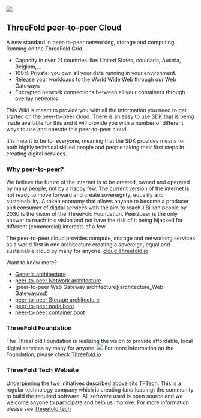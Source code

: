 
![](./img/intro.png)

## ThreeFold peer-to-peer Cloud
A new standard in peer-to-peer networking, storage and computing.
Running on the ThreeFold Grid.

* Capacity in over 21 countries like: United States, couldada, Austria, Belgium,...
* 100% Private: you own all your data running in your environment. 
* Release your workloads to the World Wide Web through our Web Gateways
* Encrypted network connections between all your containers through overlay networks 

This Wiki is meant to provide you with all the information you need to get started on the peer-to-peer cloud. There is an easy to use SDK that is being made available for this and it will provide you with a number of different ways to use and operate this peer-to-peer cloud.

It is meant to be for everyone, meaning that the SDK provides means for both highly technical skilled people and people taking their first steps in creating digital services.

### Why peer-to-peer? 
We believe the future of the internet is to be created, owned and operated by many people, not by a happy few. The current version of the internet is not ready to move forward and create sovereignty, equality and sustainability. A token economy that allows anyone to become a producer and consumer of digital services with the aim to reach 1 Billion people by 2030 is the vision of the ThreeFold Foundation. Peer2peer is the only answer to reach this vision and not have the risk of it being hijacked for different (commercial) interests of a few.

The peer-to-peer cloud provides compute, storage and networking services as a world first in one architecture creating a sovereign, equal and sustainable cloud by many for anyone. [cloud.Threefold.io](https://cloud.Threefold.io)

Want to know more?
- [Generic architecture](architecture.md)
- [peer-to-peer Network architecture](architecture_network.md)
- [peer-to-peer Web Gateway architecture](architecture_Web Gateway.md)
- [peer-to-peer Storage architecture](architecture_storage.md)
- [peer-to-peer node boot](architecture_boot.md)
- [peer-to-peer container boot](architecture_Flist.md)


### ThreeFold Foundation
<!-- insert general objectives for the TF Network (Grid, Token and 3Bot) -->
The ThreeFold Foundation is realizing the vision to provide affordable, local digital services by many for anyone. 
![](./img/ses.png)
For more information on the Foundation, please check [Threefold.io](https://Threefold.io)

### ThreeFold Tech Website
Underpinning the two initiatives described above sits TFTech. This is a regular technology company which is creating (and leading) the community to build the required software. All software used is open source and we welcome anyone to participate and help us improve. For more information please see [Threefold.tech](https://Threefold.tech)
<!-- 
TODO #5 Check graphics(s) for updated version.
-->
